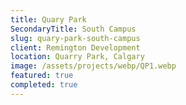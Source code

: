 ```yaml
---
title: Quary Park
SecondaryTitle: South Campus
slug: quary-park-south-campus
client: Remington Development
location: Quarry Park, Calgary
image: /assets/projects/webp/QP1.webp
featured: true
completed: true
---
```

